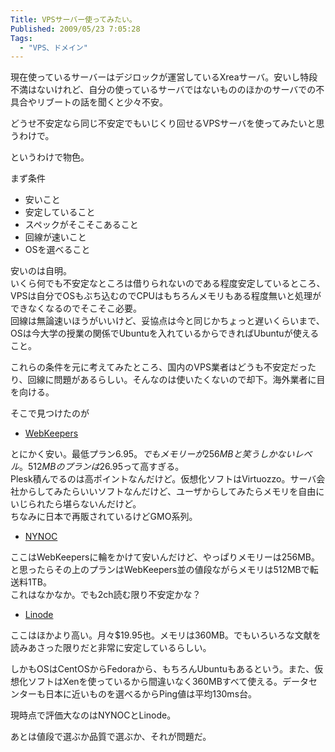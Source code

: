 ```yaml
---
Title: VPSサーバー使ってみたい。
Published: 2009/05/23 7:05:28
Tags:
  - "VPS、ドメイン"
---
```

現在使っているサーバーはデジロックが運営しているXreaサーバ。安いし特段不満はないけれど、自分の使っているサーバではないもののほかのサーバでの不具合やリブートの話を聞くと少々不安。

どうせ不安定なら同じ不安定でもいじくり回せるVPSサーバを使ってみたいと思うわけで。

<!-- more -->

というわけで物色。

まず条件

- 安いこと
- 安定していること
- スペックがそこそこあること
- 回線が速いこと
- OSを選べること

安いのは自明。  
いくら何でも不安定なところは借りられないのである程度安定しているところ、VPSは自分でOSもぶち込むのでCPUはもちろんメモリもある程度無いと処理ができなくなるのでそこそこ必要。  
回線は無論速いほうがいいけど、妥協点は今と同じかちょっと遅いくらいまで、OSは今大学の授業の関係でUbuntuを入れているからできればUbuntuが使えること。

これらの条件を元に考えてみたところ、国内のVPS業者はどうも不安定だったり、回線に問題があるらしい。そんなのは使いたくないので却下。海外業者に目を向ける。

そこで見つけたのが

- [WebKeepers](http://webkeepers.com/)

とにかく安い。最低プラン$6.95。  
でもメモリーが256MBと笑うしかないレベル。512MBのプランは$26.95って高すぎる。  
Plesk積んでるのは高ポイントなんだけど。仮想化ソフトはVirtuozzo。サーバ会社からしてみたらいいソフトなんだけど、ユーザからしてみたらメモリを自由にいじられたら堪らないんだけど。  
ちなみに日本で再販されているけどGMO系列。

- [NYNOC](http://blog.matic.jp/nynoc/)

ここはWebKeepersに輪をかけて安いんだけど、やっぱりメモリーは256MB。と思ったらその上のプランはWebKeepers並の値段ながらメモリは512MBで転送料1TB。  
これはなかなか。でも2ch読む限り不安定かな？

- [Linode](http://www.linode.com/)

ここはほかより高い。月々$19.95也。メモリは360MB。でもいろいろな文献を読みあさった限りだと非常に安定しているらしい。

しかもOSはCentOSからFedoraから、もちろんUbuntuもあるという。また、仮想化ソフトはXenを使っているから間違いなく360MBすべて使える。データセンターも日本に近いものを選べるからPing値は平均130ms台。

現時点で評価大なのはNYNOCとLinode。

あとは値段で選ぶか品質で選ぶか、それが問題だ。